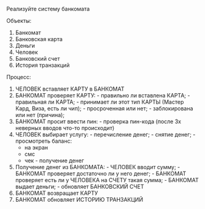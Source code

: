   Реализуйте систему банкомата

  Объекты:
  
  1. Банкомат
  2. Банковская карта
  3. Деньги
  4. Человек
  5. Банковский счет
  6. История транзакций

  Процесс:

  1. ЧЕЛОВЕК вставляет КАРТУ в БАНКОМАТ
  2. БАНКОМАТ проверяет КАРТУ:
    - правильно ли вставлена КАРТА;
    - правильная ли КАРТА;
    - принимает ли этот тип КАРТЫ (Мастер Кард, Виза, есть ли чип);
    - просроченная или нет;
    - заблокирована или нет (причина);
  3. БАНКОМАТ просит ввести пин:
    - проверка пин-кода (после 3х неверных вводов что-то происходит)
  4. ЧЕЛОВЕК выбирает услугу:
    - перечисление денег;
    - снятие денег;
    - просмотреть баланс:
      - на экран
      - смс
      - чек
    - получение денег
  5. Получение денег из БАНКОМАТА:
    - ЧЕЛОВЕК вводит сумму;
    - БАНКОМАТ проверяет достаточно ли у него денег;
    - БАНКОМАТ проверяет есть ли у ЧЕЛОВЕКА на СЧЕТУ такая сумма;
    - БАНКОМАТ выдает деньги;
    - обновляет БАНКОВСКИЙ СЧЕТ
  6. БАНКОМАТ возвращает КАРТУ
  7. БАНКОМАТ обновляет ИСТОРИЮ ТРАНЗАКЦИЙ